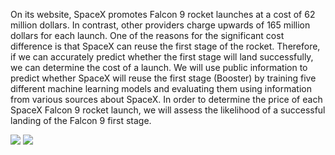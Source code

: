 On its website, SpaceX promotes Falcon 9 rocket launches at a cost of 62 million dollars. In contrast,
other providers charge upwards of 165 million dollars for each launch. One of the reasons for the
significant cost difference is that SpaceX can reuse the first stage of the rocket. Therefore, if we can
accurately predict whether the first stage will land successfully, we can determine the cost of a
launch.
We will use public information to predict whether SpaceX will reuse the first stage (Booster) by
training five different machine learning models and evaluating them using information from various
sources about SpaceX.
In order to determine the price of each SpaceX Falcon 9 rocket launch, we will assess the likelihood
of a successful landing of the Falcon 9 first stage.

![](https://cf-courses-data.s3.us.cloud-object-storage.appdomain.cloud/IBMDeveloperSkillsNetwork-DS0701EN-SkillsNetwork/api/Images/landing\_1.gif)
![](https://cf-courses-data.s3.us.cloud-object-storage.appdomain.cloud/IBMDeveloperSkillsNetwork-DS0701EN-SkillsNetwork/api/Images/crash.gif)

